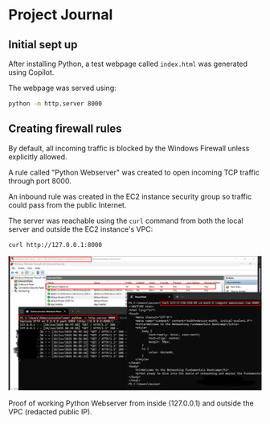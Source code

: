 # Project Journal

## Initial sept up

After installing Python, a test webpage called `index.html` was generated using Copilot.

The webpage was served using:

```sh
python -m http.server 8000
```

## Creating firewall rules

By default, all incoming traffic is blocked by the Windows Firewall unless explicitly allowed.

A rule called "Python Webserver" was created to open incoming TCP traffic through port 8000.

An inbound rule was created in the EC2 instance security group so traffic could pass from the public Internet.

The server was reachable using the `curl` command from both the local server and outside the EC2 instance's VPC:

```sh
curl http://127.0.0.1:8000
```

![](assets/win-firewall.png)

Proof of working Python Webserver from inside (127.0.0.1) and outside the VPC (redacted public IP).

